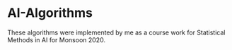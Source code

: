 # AI-Algorithms

These algorithms were implemented by me as a course work for Statistical Methods in AI for Monsoon 2020.
